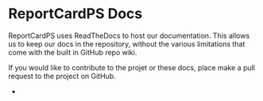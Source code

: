 # ReportCardPS Docs

ReportCardPS uses ReadTheDocs to host our documentation.  This allows us to keep our docs in the repository, without the various limitations that come with the built in GitHub repo wiki.

If you would like to contribute to the projet or these docs, place make a pull request to the project on GitHub.

* 

